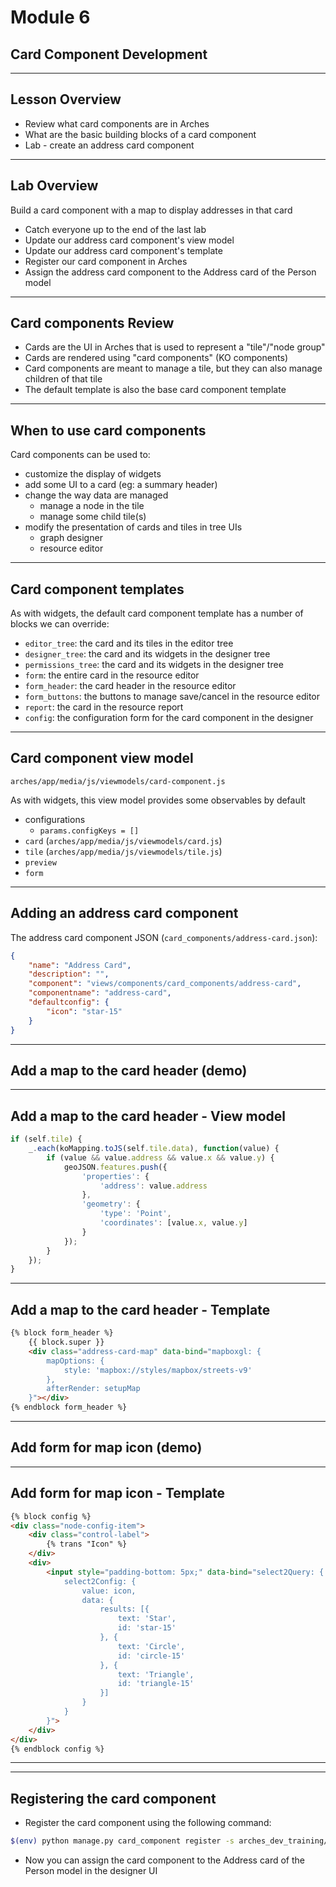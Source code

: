 <!-- sectionTitle: Module 6: Card Component Development -->

# Module 6
## Card Component Development

---

## Lesson Overview

- Review what card components are in Arches
- What are the basic building blocks of a card component
- Lab - create an address card component

---

## Lab Overview

Build a card component with a map to display addresses in that card
- Catch everyone up to the end of the last lab
- Update our address card component's view model
- Update our address card component's template
- Register our card component in Arches
- Assign the address card component to the Address card of the Person model

---

## Card components Review

- Cards are the UI in Arches that is used to represent a "tile"/"node group"
- Cards are rendered using "card components" (KO components)
- Card components are meant to manage a tile, but they can also manage children of that tile
- The default template is also the base card component template

---

## When to use card components

Card components can be used to:
- customize the display of widgets
- add some UI to a card (eg: a summary header)
- change the way data are managed
    - manage a node in the tile
    - manage some child tile(s)
- modify the presentation of cards and tiles in tree UIs
    - graph designer
    - resource editor

---

## Card component templates

As with widgets, the default card component template has a number of blocks we can override:
- `editor_tree`: the card and its tiles in the editor tree
- `designer_tree`: the card and its widgets in the designer tree
- `permissions_tree`: the card and its widgets in the designer tree
- `form`: the entire card in the resource editor
- `form_header`: the card header in the resource editor
- `form_buttons`: the buttons to manage save/cancel in the resource editor
- `report`: the card in the resource report
- `config`: the configuration form for the card component in the designer

---

## Card component view model

`arches/app/media/js/viewmodels/card-component.js`

As with widgets, this view model provides some observables by default
- configurations
    - `params.configKeys = []`
- `card` (`arches/app/media/js/viewmodels/card.js`)
- `tile` (`arches/app/media/js/viewmodels/tile.js`)
- `preview`
- `form`

---

## Adding an address card component

The address card component JSON (`card_components/address-card.json`):
```json
{
    "name": "Address Card",
    "description": "",
    "component": "views/components/card_components/address-card",
    "componentname": "address-card",
    "defaultconfig": {
        "icon": "star-15"
    }
}
```

---

## Add a map to the card header (demo)

---

## Add a map to the card header - View model

```js
if (self.tile) {
    _.each(koMapping.toJS(self.tile.data), function(value) {
        if (value && value.address && value.x && value.y) {
            geoJSON.features.push({
                'properties': {
                    'address': value.address
                },
                'geometry': {
                    'type': 'Point',
                    'coordinates': [value.x, value.y]
                }
            });
        }
    });
}
```

---

## Add a map to the card header - Template

```HTML
{% block form_header %}
    {{ block.super }}
    <div class="address-card-map" data-bind="mapboxgl: {
        mapOptions: {
            style: 'mapbox://styles/mapbox/streets-v9'
        },
        afterRender: setupMap
    }"></div>
{% endblock form_header %}
```

---

## Add form for map icon (demo)

---

## Add form for map icon - Template

```HTML
{% block config %}
<div class="node-config-item">
    <div class="control-label">
        {% trans "Icon" %}
    </div>
    <div>
        <input style="padding-bottom: 5px;" data-bind="select2Query: {
            select2Config: {
                value: icon,
                data: {
                    results: [{
                        text: 'Star',
                        id: 'star-15'
                    }, {
                        text: 'Circle',
                        id: 'circle-15'
                    }, {
                        text: 'Triangle',
                        id: 'triangle-15'
                    }]
                }
            }
        }">
    </div>
</div>
{% endblock config %}
```

---

---

## Registering the card component

- Register the card component using the following command:
```bash
$(env) python manage.py card_component register -s arches_dev_training/card_components/address-card.json
```
- Now you can assign the card component to the Address card of the Person model in the designer UI
